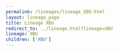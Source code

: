 ```yaml
---
permalink: /lineages/lineage_XBU.html
layout: lineage_page
title: Lineage XBU
redirect_to: ../lineage.html?lineage=XBU
lineage: XBU
children: ['XBU']
---
```

